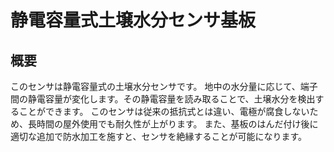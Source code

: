 # 静電容量式土壌水分センサ基板
## 概要
このセンサは静電容量式の土壌水分センサです。 地中の水分量に応じて、端子間の静電容量が変化します。その静電容量を読み取ることで、土壌水分を検出することができます。 このセンサは従来の抵抗式とは違い、電極が腐食しないため、長時間の屋外使用でも耐久性が上がります。 また、基板のはんだ付け後に適切な追加で防水加工を施すと、センサを絶縁することが可能になります。
